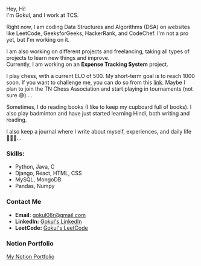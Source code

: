 Hey, Hi!  
I'm Gokul, and I work at TCS.

Right now, I am coding Data Structures and Algorithms (DSA) on websites like LeetCode, GeeksforGeeks, HackerRank, and CodeChef. I'm not a pro yet, but I'm working on it.

I am also working on different projects and freelancing, taking all types of projects to learn new things and improve.  
Currently, I am working on an **Expense Tracking System** project.

I play chess, with a current ELO of 500. My short-term goal is to reach 1000 soon. If you want to challenge me, you can do so from this [link](https://chess.com/play/Gokul21r). Maybe I plan to join the TN Chess Association and start playing in tournaments (not sure 😅)....

Sometimes, I do reading books (I like to keep my cupboard full of books). I also play badminton and have just started learning Hindi, both writing and reading.

I also keep a journal where I write about myself, experiences, and daily life 🤵🏻🖤...

### Skills:
- Python, Java, C  
- Django, React, HTML, CSS  
- MySQL, MongoDB  
- Pandas, Numpy

### Contact Me
- **Email:** [gokul08r@gmail.com](mailto:gokul08r@gmail.com)  
- **LinkedIn:** [Gokul's LinkedIn](https://www.linkedin.com/in/gokul8r/)  
- **LeetCode:** [Gokul's LeetCode](https://leetcode.com/u/gokulr08/)

### Notion Portfolio
[My Notion Portfolio](https://gokul08r.notion.site/Hi-I-m-Gokul-f20c05eb444742eaa734fcb1526838c5?pvs=4)
